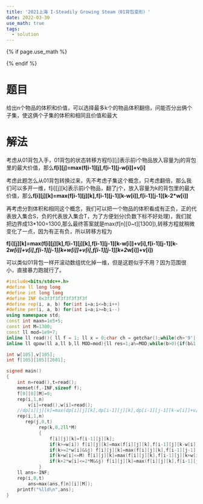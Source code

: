 ```yaml
---
title: '2021上海 I-Steadily Growing Steam（01背包变形）'
date: 2022-03-30
use_math: true
tags:
  - solution
---
```

{% if page.use_math %}  
<script type="text/javascript" id="MathJax-script" async  
  src="https://cdn.jsdelivr.net/npm/mathjax@3/es5/tex-mml-chtml.js">  
</script>  
<script>  
  MathJax = {  
    tex: {  
      inlineMath: [['$', '$'], ['\\(', '\\)']],  
      displayMath: [['$$', '$$'], ['\\[', '\\]']],  
      processEscapes: true  
    }  
  };  
</script>  
{% endif %}

# 题目  
给出n个物品的体积和价值，可以选择最多k个的物品体积翻倍，问能否分出俩个子集，使这俩个子集的体积和相同且价值和最大

# 解法
考虑从01背包入手，01背包的状态转移方程f[i][j]表示前i个物品放入容量为j的背包里的最大价值，那么**f[i][j]=max(f[i-1][j],f[i-1][j-w[i]]+v[i]**

考虑此题怎么从01背包转换过来，先不考虑子集这个概念，只考虑翻倍，那么我们可以多开一维，f[i][j][k]表示前i个物品，翻了j个，放入容量为k的背包里的最大价值，那么**f[i][j][k]=max(f[i-1][j][k],f[i-1][j-1][k-w[i]],f[i-1][j-1][k-2*w[i]]**

再考虑分割体积和相同这个概念，我们可以把一个物品的体积看成有正负，正的代表放入集合S，负的代表放入集合T，为了方便划分(负数下标不好处理)，我们就把边界成13*100=1300,那么最终答案就是max(f[n][0~t][1300]),转移方程就稍微变化了一点，因为有正有负，所以转移方程为

**f[i][j][k]=max(f[i][j][k],f[i-1][j][k],f[i-1][j-1][k-w[i]]+v[i],f[i-1][j-1][k-2*w[i]]+v[i],f[i-1][j-1][k+w[i]]+v[i],f[i-1][j-1][k+2*w[i]]+v[i])**

可以类似01背包一样开滚动数组优化掉一维，但是这题似乎不用？因为范围很小，直接暴力跑就行了。

```cpp 
#include<bits/stdc++.h>
#define ll long long
#define int long long
#define INF 0x3f3f3f3f3f3f3f3f
#define rep(i, a, b) for(int i=a;i<=b;i++)
#define per(i, a, b) for(int i=a;i>=b;i--)
using namespace std;
const int maxn=1e5+5;
const int M=1300;
const ll mod=1e9+7;
inline ll read(){ ll f = 1; ll x = 0;char ch = getchar();while(ch>'9'||ch<'0') {if(ch=='-') f=-1; ch = getchar();}while(ch>='0'&&ch<='9') x = (x<<3) + (x<<1) + ch - '0',  ch = getchar();return x*f; }
inline ll qpow(ll a,ll b,ll MOD=mod){ll res=1;a%=MOD;while(b>0){if(b&1)res=res*a%MOD;a=a*a%MOD;b>>=1;}return res;}

int w[105],v[105];
int f[105][105][2601];

signed main()
{
    int n=read(),t=read();
    memset(f,-INF,sizeof f);
    f[0][0][M]=0;
    rep(i,1,n)
        v[i]=read(),w[i]=read();
    //dp[i][j][k]=max(dp[i][j][k],dp[i-1][j][k],dp[i-1][j-1][k-w[i]]+v[i],dp[i-1][j-1][k-2*w[i]]+v[i],dp[i-1][j-1][k+w[i]]+v[i],dp[i-1][j-1][k+2*w[i]]+v[i])
    rep(i,1,n)
       rep(j,0,t)
            rep(k,0,2ll*M)
            {
                f[i][j][k]=f[i-1][j][k];
                if(k>=w[i]) f[i][j][k]=max(f[i][j][k],f[i-1][j][k-w[i]]+v[i]);
                if(k>=2*w[i]&&j) f[i][j][k]=max(f[i][j][k],f[i-1][j-1][k-2ll*w[i]]+v[i]);
                if(k+w[i]<=M) f[i][j][k]=max(f[i][j][k],f[i-1][j][k+w[i]]+v[i]);
                if(k+2*w[i]<=2*M&&j) f[i][j][k]=max(f[i][j][k],f[i-1][j-1][k+2ll*w[i]]+v[i]);
            }
    ll ans=-INF;
    rep(i,0,t)
        ans=max(ans,f[n][i][M]);
    printf("%lld\n",ans);
}
```
